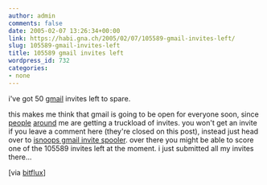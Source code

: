 ```yaml
---
author: admin
comments: false
date: 2005-02-07 13:26:34+00:00
link: https://habi.gna.ch/2005/02/07/105589-gmail-invites-left/
slug: 105589-gmail-invites-left
title: 105589 gmail invites left
wordpress_id: 732
categories:
- none
---
```



i've got 50 [gmail](http://gmail.google.com) invites left to spare.
  
this makes me think that gmail is going to be open for everyone soon, since [people](http://elbewerk.com/2005/02/xtreme-gmail.shtml) [around](http://blog.bitflux.ch/archive/still-looking-for-gmail-accounts-.html) me are getting a truckload of invites. you won't get an invite if you leave a comment here (they're closed on this post), instead just head over to [isnoops gmail invite spooler](http://isnoop.net/gmailomatic.php). over there you might be able to score one of the 105589 invites left at the moment. i just submitted all my invites there...



[via [bitflux](http://blog.bitflux.ch/archive/still-looking-for-gmail-accounts-.html)]

